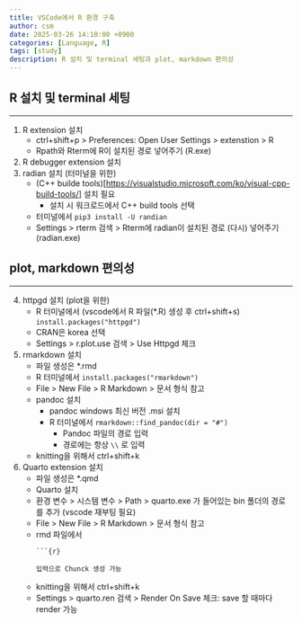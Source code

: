 ```yaml
---
title: VSCode에서 R 환경 구축
author: csm
date: 2025-03-26 14:10:00 +0900
categories: [Language, R]
tags: [study]
description: R 설치 및 terminal 세팅과 plot, markdown 편의성
---
```


## R 설치 및 terminal 세팅
---
1. R extension 설치
    - ctrl+shift+p > Preferences: Open User Settings > extenstion > R
    - Rpath와 Rterm에 R이 설치된 경로 넣어주기 (R.exe)
2. R debugger extension 설치
3. radian 설치 (터미널을 위한)
    - (C++ builde tools)[https://visualstudio.microsoft.com/ko/visual-cpp-build-tools/] 설치 필요
        - 설치 시 워크로드에서 C++ build tools 선택
    - 터미널에서 `pip3 install -U randian`
    - Settings > rterm 검색 > Rterm에 radian이 설치된 경로 (다시) 넣어주기 (radian.exe)

## plot, markdown 편의성
---
4. httpgd 설치 (plot을 위한)
    - R 터미널에서 (vscode에서 R 파일(*.R) 생성 후 ctrl+shift+s) `install.packages("httpgd")`
    - CRAN은 korea 선택
    - Settings > r.plot.use 검색 > Use Httpgd 체크
5. rmarkdown 설치
    - 파일 생성은 *.rmd
    - R 터미널에서 `install.packages("rmarkdown")`
    - File > New File > R Markdown > 문서 형식 참고
    - pandoc 설치
        - pandoc windows 최신 버전 .msi 설치 
        - R 터미널에서 `rmarkdown::find_pandoc(dir = "#")`
            - Pandoc 파일의 경로 입력
            - 경로에는 항상 `\\` 로 입력
    - knitting을 위해서 ctrl+shift+k
6. Quarto extension 설치
    - 파일 생성은 *.qmd
    - Quarto 설치
    - 환경 변수 > 시스템 변수 > Path > quarto.exe 가 들어있는 bin 폴더의 경로를 추가 (vscode 재부팅 필요)
    - File > New File > R Markdown > 문서 형식 참고
    - rmd 파일에서 
        ```
        ```{r}
        ```
        ```
        입력으로 Chunck 생성 가능
    - knitting을 위해서 ctrl+shift+k
    - Settings > quarto.ren 검색 > Render On Save 체크: save 할 때마다 render 가능